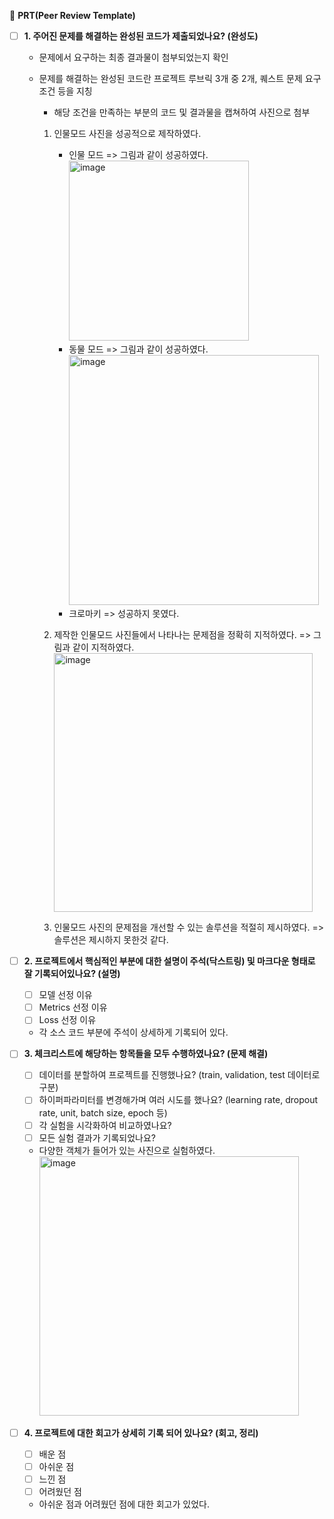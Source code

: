 🔑 **PRT(Peer Review Template)**

- [ ]  **1. 주어진 문제를 해결하는 완성된 코드가 제출되었나요? (완성도)**
    - 문제에서 요구하는 최종 결과물이 첨부되었는지 확인
    - 문제를 해결하는 완성된 코드란 프로젝트 루브릭 3개 중 2개, 
    퀘스트 문제 요구조건 등을 지칭
        - 해당 조건을 만족하는 부분의 코드 및 결과물을 캡쳐하여 사진으로 첨부
     
      1. 인물모드 사진을 성공적으로 제작하였다.
         - 인물 모드 => 그림과 같이 성공하였다.
             <img width="288" alt="image" src="https://github.com/thilllon/aiffel/assets/11484923/49cbdb7d-4034-4c8f-a166-79b50164a3ac">
          - 동물 모드 => 그림과 같이 성공하였다.
            <img width="400" alt="image" src="https://github.com/thilllon/aiffel/assets/11484923/401011f6-ab0e-4a04-a396-ae87b3ac1486">
          - 크로마키 => 성공하지 못였다.
        
      3. 제작한 인물모드 사진들에서 나타나는 문제점을 정확히 지적하였다. => 그림과 같이 지적하였다.
         <img width="414" alt="image" src="https://github.com/thilllon/aiffel/assets/11484923/df8a2f3c-f939-4a01-9a3e-4afd14fecf9f">

      4. 인물모드 사진의 문제점을 개선할 수 있는 솔루션을 적절히 제시하였다. => 솔루션은 제시하지 못한것 같다.

- [ ]  **2. 프로젝트에서 핵심적인 부분에 대한 설명이 주석(닥스트링) 및 마크다운 형태로 잘 기록되어있나요? (설명)**
    - [ ]  모델 선정 이유
    - [ ]  Metrics 선정 이유
    - [ ]  Loss 선정 이유
    - 각 소스 코드 부분에 주석이 상세하게 기록되어 있다.  
  
- [ ]  **3. 체크리스트에 해당하는 항목들을 모두 수행하였나요? (문제 해결)**
    - [ ]  데이터를 분할하여 프로젝트를 진행했나요? (train, validation, test 데이터로 구분)
    - [ ]  하이퍼파라미터를 변경해가며 여러 시도를 했나요? (learning rate, dropout rate, unit, batch size, epoch 등)
    - [ ]  각 실험을 시각화하여 비교하였나요?
    - [ ]  모든 실험 결과가 기록되었나요?
    - 다양한 객체가 들어가 있는 사진으로 실험하였다.
        <img width="415" alt="image" src="https://github.com/thilllon/aiffel/assets/11484923/5f96f7f8-7847-4b30-9177-f4a73fc96b7a">


- [ ]  **4. 프로젝트에 대한 회고가 상세히 기록 되어 있나요? (회고, 정리)**
    - [ ]  배운 점
    - [ ]  아쉬운 점
    - [ ]  느낀 점
    - [ ]  어려웠던 점
    - 아쉬운 점과 어려웠던 점에 대한 회고가 있었다. 
